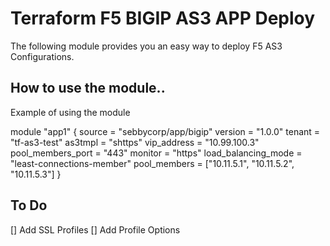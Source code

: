 # Terraform F5 BIGIP AS3 APP Deploy

The following module provides you an easy way to deploy F5 AS3 Configurations.

## How to use the module.. 
Example of using the module

module "app1" {
  source  = "sebbycorp/app/bigip"
  version = "1.0.0"
  tenant            = "tf-as3-test"
  as3tmpl           = "shttps"
  vip_address       = "10.99.100.3"
  pool_members_port = "443"
  monitor           = "https"
  load_balancing_mode = "least-connections-member"
  pool_members      = ["10.11.5.1", "10.11.5.2", "10.11.5.3"]
}




## To Do
[] Add SSL Profiles
[] Add Profile Options
